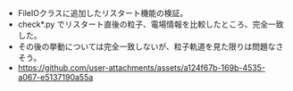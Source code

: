 - FileIOクラスに追加したリスタート機能の検証。
- check*.py でリスタート直後の粒子、電場情報を比較したところ、完全一致した。
- その後の挙動については完全一致しないが、粒子軌道を見た限りは問題なさそう。
- https://github.com/user-attachments/assets/a124f67b-169b-4535-a067-e5137190a55a

